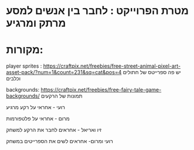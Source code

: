 # מטרת הפרוייקט : לחבר בין אנשים למסע מרתק ומרגיע 




# מקורות:
player sprites :
https://craftpix.net/freebies/free-street-animal-pixel-art-asset-pack/?num=1&count=231&sq=cat&pos=4
יש פה ספרייטס של חתולים וכלבים 

backgrounds:
https://craftpix.net/freebies/free-fairy-tale-game-backgrounds/
תמונות של הרקעים

רועי - 
אחראי על רקע מרגיע 

מרום - 
אחראי על פלטפורמות 


זיו ואריאל -
אחראים לחבר את הרקע למשחק 


רועי ומרום-
אחראים לשים את הספרייטים במשחק 
